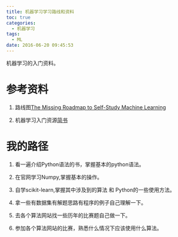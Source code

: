 ```yaml
---
title: 机器学习学习路线和资料
toc: true
categories:
  - 机器学习
tags:
  - ML
date: 2016-06-20 09:45:53
---
```

机器学习的入门资料。
<!--more-->
# 参考资料
1. 路线图[The Missing Roadmap to Self-Study Machine Learning](http://machinelearningmastery.com/machine-learning-roadmap-your-self-study-guide-to-machine-learning/)

2. 机器学习入门资源[简书](http://www.jianshu.com/p/fe2900cfae7b)

# 我的路径

1. 看一遍介绍Python语法的书，掌握基本的python语法。

2. 在官网学习Numpy,掌握基本的操作。

3. 自学scikit-learn,掌握其中涉及到的算法 和 Python的一些使用方法。

4. 拿一些有数据集有解题思路有程序的例子自己理解一下。

5. 去各个算法网站找一些历年的比赛题自己做一下。

6. 参加各个算法网站的比赛，熟悉什么情况下应该使用什么算法。
